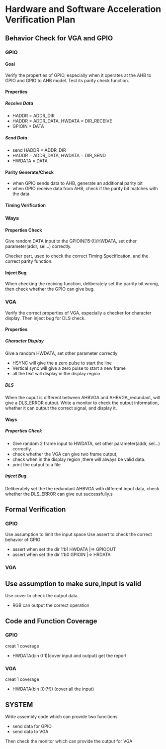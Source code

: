 # Hardware and Software Acceleration Verification Plan
## Behavior Check for VGA and GPIO
### GPIO
#### Goal
Verify the properties of GPIO, especially when it operates at the AHB to GPIO and GPIO to AHB model. Test its parity check function. 
#### Properties
##### Receive Data
- HADDR = ADDR_DIR
- HADDR = ADDR_DATA, HWDATA = DIR_RECEIVE
- GPIOIN = DATA
##### Send Data
- send HADDR = ADDR_DIR
- HADDR = ADDR_DATA, HWDATA = DIR_SEND
- HWDATA = DATA
#### Parity Generate/Check
- when GPIO sends data to AHB, generate an additional parity bit
- when GPIO receive data from AHB, check if the parity bit matches with the data
#### Timing Verification

### Ways
#### Properties Check
Give random DATA input to the GPIOIN[15:0]/HWDATA, set other parameter(addr, sel...) correctly.

Checker part, used to check the correct Timing Specification, and the correct parity function.

#### Inject Bug
When checking the reciving function, deliberately set the parrity bit wrong, then check whether the GPIO can give bug.

### VGA
Verify the correct properties of VGA, especially a checker for character display. Then inject bug for DLS check.
#### Properties
##### Character Display
Give a random HWDATA, set other parameter correctly
- HSYNC will give the a zero pulse to start the line
- Vertical sync will give a zero pulse to start a new frame
- all the text will display in the display region
##### DLS
When the ouput is different between AHBVGA and AHBVGA_redundant, will give a DLS_ERROR output.
Write a monitor to check the output information, whether it can output the correct signal, and display it.

#### Ways
##### Properties Check
- Give random 2 frame input to HWDATA, set other parameter(addr, sel...) correctly.
- check whether the VGA can give two frame output, 
- check when in the display region ,there will always be valid data.
- print the output to a file

##### Inject Bug
Deliberately set the the redundant AHBVGA with different input data, check whether the DLS_ERROR can give out successfully.s


## Formal Verification 
### GPIO
Use assumption to limit the input space
Use assert to check the correct behavior of GPIO
- assert when set the dir 1'b1 HWDATA |=> GPIOOUT
- assert when set the dir 1'b0 GPIOIN |=> HRDATA
### VGA
Use assumption to make sure,input is valid
- 
Use cover to check the output data
- RGB can output the correct operation

## Code and Function Coverage
### GPIO
creat 1 coverage
- HWDATA(bin 0 1)(cover input and output)
get the report
### VGA
creat 1 coverage
- HWDATA(bin [0:7f]) (cover all the input)

## SYSTEM
Write assembly code which can provide two funcitions
- send data for GPIO
- send data to VGA

Then check the monitor which can provide the output for VGA



